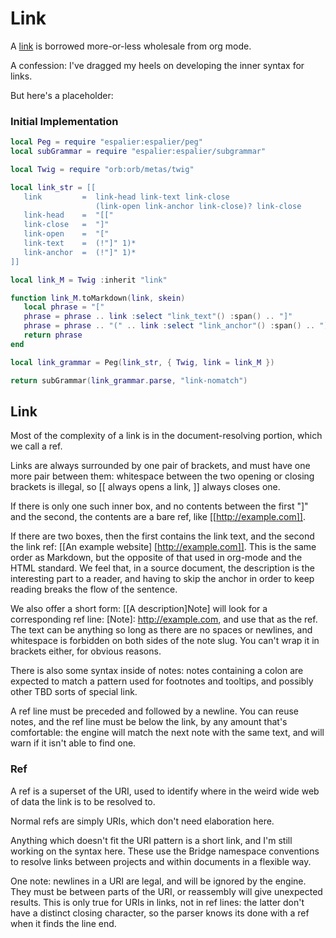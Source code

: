 # Link


  A [link](httk://this.page) is borrowed more-or-less wholesale from org
mode.


A confession: I've dragged my heels on developing the inner syntax for links.


But here's a placeholder:


### Initial Implementation

```lua
local Peg = require "espalier:espalier/peg"
local subGrammar = require "espalier:espalier/subgrammar"

local Twig = require "orb:orb/metas/twig"
```
```lua
local link_str = [[
   link         =  link-head link-text link-close
                   (link-open link-anchor link-close)? link-close
   link-head    =  "[["
   link-close   =  "]"
   link-open    =  "["
   link-text    =  (!"]" 1)*
   link-anchor  =  (!"]" 1)*
]]
```
```lua
local link_M = Twig :inherit "link"
```
```lua
function link_M.toMarkdown(link, skein)
   local phrase = "["
   phrase = phrase .. link :select "link_text"() :span() .. "]"
   phrase = phrase .. "(" .. link :select "link_anchor"() :span() .. ")"
   return phrase
end
```
```lua
local link_grammar = Peg(link_str, { Twig, link = link_M })
```
```lua
return subGrammar(link_grammar.parse, "link-nomatch")
```
## Link

Most of the complexity of a link is in the document-resolving portion, which
we call a ref.


Links are always surrounded by one pair of brackets, and must have one more
pair between them: whitespace between the two opening or closing brackets is
illegal, so [[ always opens a link, ]] always closes one.


If there is only one such inner box, and no contents between the first "]" and
the second, the contents are a bare ref, like [[http://example.com]].


If there are two boxes, then the first contains the link text, and the second
the link ref: [[An example website] [http://example.com]].  This is the
same order as Markdown, but the opposite of that used in org-mode and the HTML
standard.  We feel that, in a source document, the description is the
interesting part to a reader, and having to skip the anchor in order to keep
reading breaks the flow of the sentence.


We also offer a short form: [[A description]Note] will look for a
corresponding ref line: [Note]: http://example.com, and use that as the
ref.  The text can be anything so long as there are no spaces or newlines, and
whitespace is forbidden on both sides of the note slug.  You can't wrap it in
brackets either, for obvious reasons.


There is also some syntax inside of notes: notes containing a colon are
expected to match a pattern used for footnotes and tooltips, and possibly
other TBD sorts of special link.


A ref line must be preceded and followed by a newline.  You can reuse notes,
and the ref line must be below the link, by any amount that's comfortable: the
engine will match the next note with the same text, and will warn if it isn't
able to find one.


### Ref

  A ref is a superset of the URI, used to identify where in the weird wide web
of data the link is to be resolved to.


Normal refs are simply URIs, which don't need elaboration here.


Anything which doesn't fit the URI pattern is a short link, and I'm still
working on the syntax here.  These use the Bridge namespace conventions to
resolve links between projects and within documents in a flexible way.


One note: newlines in a URI are legal, and will be ignored by the engine.
They must be between parts of the URI, or reassembly will give unexpected
results.  This is only true for URIs in links, not in ref lines: the latter
don't have a distinct closing character, so the parser knows its done with a
ref when it finds the line end.


